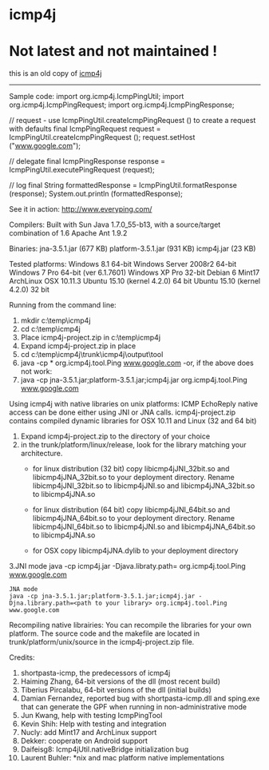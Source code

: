 # icmp4j

# Not latest and not maintained !
this is an old copy of [icmp4j](https://sourceforge.net/projects/icmp4j/?source=typ_redirect)

***



Sample code:
  import org.icmp4j.IcmpPingUtil;
  import org.icmp4j.IcmpPingRequest;
  import org.icmp4j.IcmpPingResponse;

  // request - use IcmpPingUtil.createIcmpPingRequest () to create a request with defaults
  final IcmpPingRequest request = IcmpPingUtil.createIcmpPingRequest ();
  request.setHost ("www.google.com");

  // delegate
  final IcmpPingResponse response = IcmpPingUtil.executePingRequest (request);

  // log
  final String formattedResponse = IcmpPingUtil.formatResponse (response);
  System.out.println (formattedResponse);

See it in action:
  http://www.everyping.com/

Compilers:
  Built with Sun Java 1.7.0_55-b13, with a source/target combination of 1.6
  Apache Ant 1.9.2

Binaries:
  jna-3.5.1.jar (677 KB)
  platform-3.5.1.jar (931 KB)
  icmp4j.jar (23 KB)

Tested platforms:
  Windows 8.1 64-bit
  Windows Server 2008r2 64-bit
  Windows 7 Pro 64-bit (ver 6.1.7601)
  Windows XP Pro 32-bit
  Debian 6
  Mint17
  ArchLinux
  OSX 10.11.3
  Ubuntu 15.10 (kernel 4.2.0) 64 bit
  Ubuntu 15.10 (kernel 4.2.0) 32 bit   

Running from the command line:
  1. mkdir c:\temp\icmp4j
  2. cd c:\temp\icmp4j
  3. Place icmp4j-project.zip in c:\temp\icmp4j
  4. Expand icmp4j-project.zip in place
  5. cd c:\temp\icmp4j\trunk\icmp4j\output\tool
  4. java -cp * org.icmp4j.tool.Ping www.google.com
     -or, if the above does not work:
  4. java -cp jna-3.5.1.jar;platform-3.5.1.jar;icmp4j.jar org.icmp4j.tool.Ping www.google.com

Using icmp4j with native libraries on unix platforms:
  ICMP EchoReply native access can be done either using JNI or JNA calls.
  icmp4j-project.zip contains compiled dynamic libraries for OSX 10.11 and Linux (32 and 64 bit)

  1. Expand icmp4j-project.zip to the directory of your choice
  2. in the trunk/platform/linux/release, look for the library matching your architecture.
     - for linux distribution (32 bit) copy libicmp4jJNI_32bit.so and libicmp4jJNA_32bit.so to your deployment directory.
       Rename libicmp4jJNI_32bit.so to libicmp4jJNI.so and libicmp4jJNA_32bit.so to libicmp4jJNA.so

     - for linux distribution (64 bit) copy libicmp4jJNI_64bit.so and libicmp4jJNA_64bit.so to your deployment directory.
       Rename libicmp4jJNI_64bit.so to libicmp4jJNI.so and libicmp4jJNA_64bit.so to libicmp4jJNA.so

     - for OSX copy libicmp4jJNA.dylib to your deployment directory

  3.JNI mode
    java -cp icmp4j.jar -Djava.libraty.path=<path to your library> org.icmp4j.tool.Ping www.google.com

    JNA mode
    java -cp jna-3.5.1.jar;platform-3.5.1.jar;icmp4j.jar -Djna.library.path=<path to your library> org.icmp4j.tool.Ping www.google.com

Recompiling native librairies:
You can recompile the libraries for your own platform.
The source code and the makefile are located in trunk/platform/unix/source in the icmp4j-project.zip file.


Credits:
1. shortpasta-icmp, the predecessors of icmp4j
2. Haiming Zhang, 64-bit versions of the dll (most recent build)
3. Tiberius Pircalabu, 64-bit versions of the dll (initial builds)
4. Damian Fernandez, reported bug with shortpasta-icmp.dll and sping.exe that can generate the GPF when running in non-administrative mode
5. Jun Kwang, help with testing IcmpPingTool
6. Kevin Shih: Help with testing and integration
7. Nucly: add Mint17 and ArchLinux support
8. Dekker: cooperate on Android support
9. Daifeisg8: Icmp4jUtil.nativeBridge initialization bug
10. Laurent Buhler: *nix and mac platform native implementations
